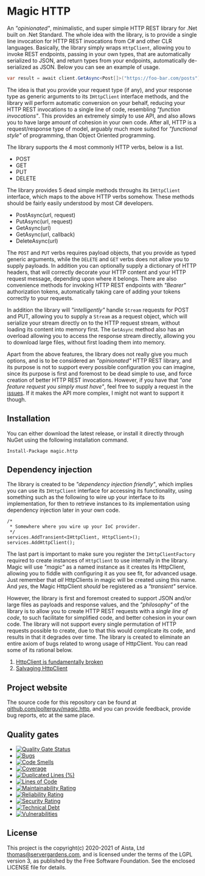 
# Magic HTTP

An _"opinionated"_, minimalistic, and super simple HTTP REST library for .Net built on .Net Standard. The whole idea
with the library, is to provide a single line invocation for HTTP REST invocations from C# and other CLR languages.
Basically, the library simply wraps `HttpClient`, allowing you to invoke REST endpoints, passing in your own types,
that are automatically serialized to JSON, and return types from your endpoints, automatically de-serialized as JSON.
Below you can see an example of usage.

```csharp
var result = await client.GetAsync<Post[]>("https://foo-bar.com/posts");
```

The idea is that you provide your request type (if any), and your response type as generic arguments to its
`IHttpClient` interface methods, and the library will perform automatic conversion on your behalf, reducing your
HTTP REST invocations to a single line of code, resembling _"function invocations"_. This provides an
extremely simply to use API, and also allows you to have large amount of cohesion in your own code. After all,
HTTP is a request/response type of model, arguably much more suited for _"functional style"_ of programming,
than Object Oriented programming.

The library supports the 4 most commonly HTTP verbs, below is a list.

* POST
* GET
* PUT
* DELETE

The library provides 5 dead simple methods throughs its `IHttpClient` interface, which maps to the above HTTP verbs
somehow. These methods should be fairly easily understood by most C# developers.

* PostAsync(url, request)
* PutAsync(url, request)
* GetAsync(url)
* GetAsync(url, callback)
* DeleteAsync(url)

The `POST` and `PUT` verbs requires payload objects, that you provide as typed generic arguments, while the `DELETE` and `GET`
verbs does not allow you to supply payloads. In addition you can optionally supply a dictionary of HTTP headers, that
will correctly decorate your HTTP content and your HTTP request message, depending upon where it belongs. There are also
convenience methods for invoking HTTP REST endpoints with _"Bearer"_ authorization tokens, automatically taking care of
adding your tokens correctly to your requests.

In addition the library will _"intelligently"_ handle `Stream` requests for POST and PUT, allowing you to
supply a `Stream` as a request object, which will serialize your stream directly on to the HTTP request
stream, without loading its content into memory first. The `GetAsync` method also has an overload allowing
you to access the response stream directly, allowing you to download large files, without first loading them
into memory.

Apart from the above features, the library does not really give you much options, and is to be considered an _"opinionated"_
HTTP REST library, and its purpose is not to support every possible configuration you can imagine, since its purpose
is first and foremost to be dead simple to use, and force creation of better HTTP REST invocations.
However, if you have that _"one feature request you simply must have"_, feel free to supply a request in the
[issues](https://github.com/polterguy/magic.http/issues). If it makes the API more complex, I might not want to support
it though.

## Installation

You can either download the latest release, or install it directly through NuGet using the following installation
command.

```
Install-Package magic.http
```

## Dependency injection

The library is created to be _"dependency injection friendly"_, which implies you can use its `IHttpClient` interface
for accessing its functionality, using something such as the following to wire up your interface to its implementation,
for then to retrieve instances to its implementation using dependency injection later in your own code.

```code
/*
 * Somewhere where you wire up your IoC provider.
 */
services.AddTransient<IHttpClient, HttpClient>();
services.AddHttpClient();
```

The last part is important to make sure you register the `IHttpClientFactory` required to create
instances of `HttpClient` to use internally in the library. Magic will use _"magic"_ as a named
instance as it creates its HttpClient, allowing you to fiddle with configuring it as you see fit,
for advanced usage. Just remember that _all_ HttpClients in magic will be created using this name.
And _yes_, the Magic HttpClient _should_ be registered as a _"transient"_ service.

However, the library is first and foremost created to support JSON and/or large files as payloads and response values,
and the _"philosophy"_ of the library is to allow you to create HTTP REST requests with a _single line of code_, to
such facilitate for simplified code, and better cohesion in your own code. The library will not support every single
permutation of HTTP requests possible to create, due to that this would complicate its code, and results in that it
degrades over time. The library is created to eliminate an entire axiom of bugs related to wrong usage of HttpClient.
You can read some of its rational below.

1. [HttpClient is fundamentally broken](https://dzone.com/articles/nets-httpclient-is-a-hot-smoking-pile-of-garbage)
2. [Salvaging HttpClient](https://dzone.com/articles/salvaging-nets-httpclient)

## Project website

The source code for this repository can be found at [github.com/polterguy/magic.http](https://github.com/polterguy/magic.http), and you can provide feedback, provide bug reports, etc at the same place.

## Quality gates

- [![Quality Gate Status](https://sonarcloud.io/api/project_badges/measure?project=polterguy_magic.http&metric=alert_status)](https://sonarcloud.io/dashboard?id=polterguy_magic.http)
- [![Bugs](https://sonarcloud.io/api/project_badges/measure?project=polterguy_magic.http&metric=bugs)](https://sonarcloud.io/dashboard?id=polterguy_magic.http)
- [![Code Smells](https://sonarcloud.io/api/project_badges/measure?project=polterguy_magic.http&metric=code_smells)](https://sonarcloud.io/dashboard?id=polterguy_magic.http)
- [![Coverage](https://sonarcloud.io/api/project_badges/measure?project=polterguy_magic.http&metric=coverage)](https://sonarcloud.io/dashboard?id=polterguy_magic.http)
- [![Duplicated Lines (%)](https://sonarcloud.io/api/project_badges/measure?project=polterguy_magic.http&metric=duplicated_lines_density)](https://sonarcloud.io/dashboard?id=polterguy_magic.http)
- [![Lines of Code](https://sonarcloud.io/api/project_badges/measure?project=polterguy_magic.http&metric=ncloc)](https://sonarcloud.io/dashboard?id=polterguy_magic.http)
- [![Maintainability Rating](https://sonarcloud.io/api/project_badges/measure?project=polterguy_magic.http&metric=sqale_rating)](https://sonarcloud.io/dashboard?id=polterguy_magic.http)
- [![Reliability Rating](https://sonarcloud.io/api/project_badges/measure?project=polterguy_magic.http&metric=reliability_rating)](https://sonarcloud.io/dashboard?id=polterguy_magic.http)
- [![Security Rating](https://sonarcloud.io/api/project_badges/measure?project=polterguy_magic.http&metric=security_rating)](https://sonarcloud.io/dashboard?id=polterguy_magic.http)
- [![Technical Debt](https://sonarcloud.io/api/project_badges/measure?project=polterguy_magic.http&metric=sqale_index)](https://sonarcloud.io/dashboard?id=polterguy_magic.http)
- [![Vulnerabilities](https://sonarcloud.io/api/project_badges/measure?project=polterguy_magic.http&metric=vulnerabilities)](https://sonarcloud.io/dashboard?id=polterguy_magic.http)

## License

This project is the copyright(c) 2020-2021 of Aista, Ltd thomas@servergardens.com, and is licensed under the terms
of the LGPL version 3, as published by the Free Software Foundation. See the enclosed LICENSE file for details.
